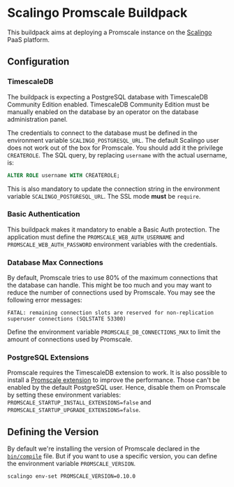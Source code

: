 # Scalingo Promscale Buildpack

This buildpack aims at deploying a Promscale instance on the [Scalingo](https://scalingo.com/) PaaS platform.

## Configuration

### TimescaleDB

The buildpack is expecting a PostgreSQL database with TimescaleDB Community Edition enabled. TimescaleDB Community Edition must be manually enabled on the database by an operator on the database administration panel.

The credentials to connect to the database must be defined in the environment variable `SCALINGO_POSTGRESQL_URL`. The default Scalingo user does not work out of the box for Promscale. You should add it the privilege `CREATEROLE`. The SQL query, by replacing `username` with the actual username, is:

```sql
ALTER ROLE username WITH CREATEROLE;
```

This is also mandatory to update the connection string in the environment variable `SCALINGO_POSTGRESQL_URL`. The SSL mode **must** be `require`.

### Basic Authentication

This buildpack makes it mandatory to enable a Basic Auth protection. The application must define the `PROMSCALE_WEB_AUTH_USERNAME` and `PROMSCALE_WEB_AUTH_PASSWORD` environment variables with the credentials.

### Database Max Connections

By default, Promscale tries to use 80% of the maximum connections that the database can handle. This might be too much and you may want to reduce the number of connections used by Promscale. You may see the following error messages:

```text
FATAL: remaining connection slots are reserved for non-replication superuser connections (SQLSTATE 53300)
```

Define the environment variable `PROMSCALE_DB_CONNECTIONS_MAX` to limit the amount of connections used by Promscale.

### PostgreSQL Extensions

Promscale requires the TimescaleDB extension to work. It is also possible to install a [Promscale extension](https://github.com/timescale/promscale_extension) to improve the performance. Those can't be enabled by the default PostgreSQL user. Hence, disable them on Promscale by setting these environment variables: `PROMSCALE_STARTUP_INSTALL_EXTENSIONS=false` and `PROMSCALE_STARTUP_UPGRADE_EXTENSIONS=false`.

## Defining the Version

By default we're installing the version of Promscale declared in the [`bin/compile`](https://github.com/Scalingo/promscale-buildpack/blob/master/bin/compile#L16) file. But if you want to use a specific version, you can define the environment variable `PROMSCALE_VERSION`.

```shell
scalingo env-set PROMSCALE_VERSION=0.10.0
```
